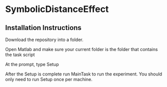 # SymbolicDistanceEffect

## Installation Instructions

Download the repository into a folder. 

Open Matlab and make sure your current folder is the folder that contains the task script

At the prompt, type Setup

After the Setup is complete run MainTask to run the experiment. You should only need to run Setup once per machine. 